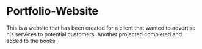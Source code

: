 # Portfolio-Website

This is a website that has been created for a client that wanted to advertise his services to potential customers. 
Another projected completed and added to the books.